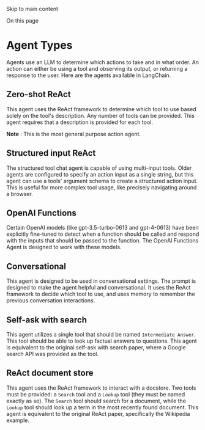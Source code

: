 

Skip to main content

On this page

# Agent Types

Agents use an LLM to determine which actions to take and in what order. An action can either be using a tool and observing its output, or returning a response to the user. Here are the agents
available in LangChain.

## Zero-shot ReAct​

This agent uses the ReAct framework to determine which tool to use based solely on the tool's description. Any number of tools can be provided. This agent requires that a description is provided for
each tool.

 **Note** : This is the most general purpose action agent.

## Structured input ReAct​

The structured tool chat agent is capable of using multi-input tools. Older agents are configured to specify an action input as a single string, but this agent can use a tools' argument schema to
create a structured action input. This is useful for more complex tool usage, like precisely navigating around a browser.

## OpenAI Functions​

Certain OpenAI models (like gpt-3.5-turbo-0613 and gpt-4-0613) have been explicitly fine-tuned to detect when a function should be called and respond with the inputs that should be passed to the
function. The OpenAI Functions Agent is designed to work with these models.

## Conversational​

This agent is designed to be used in conversational settings. The prompt is designed to make the agent helpful and conversational. It uses the ReAct framework to decide which tool to use, and uses
memory to remember the previous conversation interactions.

## Self-ask with search​

This agent utilizes a single tool that should be named `Intermediate Answer`. This tool should be able to look up factual answers to questions. This agent is equivalent to the original self-ask with
search paper, where a Google search API was provided as the tool.

## ReAct document store​

This agent uses the ReAct framework to interact with a docstore. Two tools must be provided: a `Search` tool and a `Lookup` tool (they must be named exactly as so). The `Search` tool should search for
a document, while the `Lookup` tool should look up a term in the most recently found document. This agent is equivalent to the original ReAct paper, specifically the Wikipedia example.

